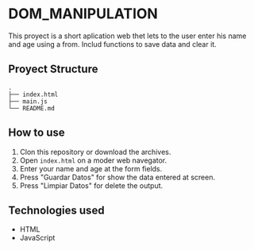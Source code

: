 # DOM_MANIPULATION

This proyect is a short aplication web thet lets to the user enter his name and age using a from. Includ functions to save data and clear it.

## Proyect Structure

```
.
├── index.html     
├── main.js
└── README.md      
```

## How to use

1. Clon this repository or download the archives.
2. Open `index.html` on a moder web navegator.
3. Enter your name and age at the form fields.
4. Press "Guardar Datos" for show the data entered at screen.
5. Press "Limpiar Datos" for delete the output.

## Technologies used

- HTML
- JavaScript
